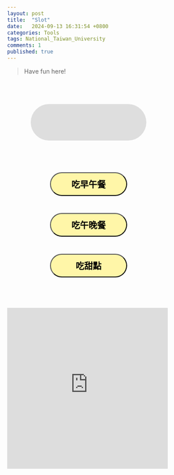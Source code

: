 ```yaml
---
layout: post
title:  "Slot"
date:   2024-09-13 16:31:54 +0800
categories: Tools
tags: National_Taiwan_University
comments: 1
published: true
---
```


> Have fun here!

<html lang="zh-Hant">
<head>
    <meta charset="UTF-8">
    <meta name="viewport" content="width=device-width, initial-scale=1.0">
		<title>抽籤機</title>
		<style>
			button{
				border-radius: 50px;
				background-color: #fff6a8;
				font-size: 20px;
				border-style: outset; 
				width: 180px;
				height: 55px;
				margin: 20px 100px;
				font-weight: bold;
			}
			#MealChoice{
				margin: 20px 55px;
				background-color:#dedede;
				padding-top: 15px;
				width: 270px;
				height: 70px;
				border-radius: 100px;
				text-align: center;
				font-weight: bold;
			}
		</style>
	</head>
	<body>
		<div id="box">
        <br><br>
		<div id="MealChoice" style="font-size: 30px">　</div><br><br>
		<button id="btn1" onclick="brSlot()">吃早午餐</button><br><button id="btn2" onclick="lndrSlot()">吃午晚餐</button><br><button id="btn3" onclick="DesSlot()">吃甜點</button>
		<br><br>
		</div>
		<div id="result"></div>
		<br><br>
		<iframe src="https://www.google.com/maps/embed?pb=!1m18!1m12!1m3!1d3615.400377588454!2d121.54198327522911!3d25.02048317782519!2m3!1f0!2f0!3f0!3m2!1i1024!2i768!4f13.1!3m3!1m2!1s0x3442aa2f62767a83%3A0x6542f7368e298bcd!2z5ZyL56uL6Ie654Gj5aSn5a245bel5a246Zmi5bel5qWt5bel56iL5a2456CU56m25omA!5e0!3m2!1sen!2stw!4v1726369623219!5m2!1sen!2stw" width="375" height="375" style="border:0;" allowfullscreen="" loading="lazy" referrerpolicy="no-referrer-when-downgrade"></iframe>
		<script>	
			var br = ["台北早餐名店1", "台北早餐名店2", "台北早餐名店3", "台北早餐名店4", "台北早餐名店5"];
			var lndr = ["雙月食品社", "山嵐拉麵", "隱家拉麵", "鳳華雞豚拉麵", "麥當勞"];
			var desdr = ["mr.雪腐", "肉桂樹", "芋芋甜點舖", "造糕的人", "台北甜點名店5"];
			function brRand(){
				var x = Math.floor(Math.random() * (br.length));	
				document.getElementById("MealChoice").innerHTML = br[x];	
				for(var i=1;i<13;i++){
					var a=Math.floor(Math.random()*255);
					var b=Math.floor(Math.random()*255);
					var c=Math.floor(Math.random()*255);
					document.getElementById("MealChoice").style.color = "rgb(" + a + "," + b + "," + c + ")";
				}					
			}
			function lndrRand(){
				var y = Math.floor(Math.random() * (lndr.length));	
				document.getElementById("MealChoice").innerHTML = lndr[y];	
				for(var i=1;i<13;i++){
					var a=Math.floor(Math.random()*255);
					var b=Math.floor(Math.random()*255);
					var c=Math.floor(Math.random()*255);
					document.getElementById("MealChoice").style.color = "rgb(" + a + "," + b + "," + c + ")";
				}
			}
			function DesRand(){
				var z = Math.floor(Math.random() * (desdr.length));	
				document.getElementById("MealChoice").innerHTML = desdr[z];	
				for(var i=1;i<13;i++){
					var a=Math.floor(Math.random()*255);
					var b=Math.floor(Math.random()*255);
					var c=Math.floor(Math.random()*255);
					document.getElementById("MealChoice").style.color = "rgb(" + a + "," + b + "," + c + ")";
				}
			}
			var counter=0;
			var id = "";
			function brSlot(){	
				counter++;
				if(counter%2==1){
					document.getElementById("btn1").innerHTML = "決定!";
					id = setInterval(brRand, 60);
				}
				if(counter%2==0){
					clearInterval(id);
					document.getElementById("btn1").innerHTML = "吃早午餐";
				}
			}
			var countera = 0;
			var ida = "";			
			function lndrSlot(){	
				countera++;
				if(countera%2==1){
					document.getElementById("btn2").innerHTML = "決定!";
					ida = setInterval(lndrRand, 60);
				}
				if(countera%2==0){
					clearInterval(ida);
					document.getElementById("btn2").innerHTML = "吃午晚餐";
				}
			}	
			var counterb = 0;
			var idb = "";			
			function DesSlot(){	
				counterb++;
				if(counterb%2==1){
					document.getElementById("btn3").innerHTML = "決定!";
					idb = setInterval(DesRand, 60);
				}
				if(counterb%2==0){
					clearInterval(idb);
					document.getElementById("btn3").innerHTML = "吃甜點";
				}
			}	
		</script>
	</body>
</html>

